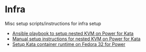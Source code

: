 # Infra
Misc setup scripts/instructions for infra setup

- [Ansible playbook to setup nested KVM on Power for Kata](./kata-nested-vm-host/ansible)
- [Manual setup instructions for nested KVM on Power for Kata](./kata-nested-vm-host/manual)
- [Setup Kata container runtime on Fedora 32 for Power](./kata-fedora-32-ppc64le.md)

